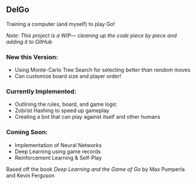 ## DelGo
Training a computer (and myself) to play Go!

*Note: This project is a WIP— cleaning up the code piece by piece and adding it to GitHub*

### New this Version:
- Using Monte-Carlo Tree Search for selecting *better than random* moves
- Can customize board size and player order!

### Currently Implemented:
- Outlining the rules, board, and game logic
- Zobrist Hashing to speed up gameplay
- Creating a bot that can play against itself and other humans

### Coming Soon:
- Implementation of Neural Networks
- Deep Learning using game records
- Reinforcement Learning & Self-Play

Based off the book *Deep Learning and the Game of Go* by Max Pumperla and Kevin Ferguson
